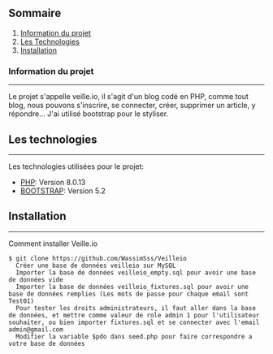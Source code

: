 ## Sommaire
1. [Information du projet](#Information-du-projet)
2. [Les Technologies](#technologies)
3. [Installation](#installation)
### Information du projet
***
Le projet s'appelle veille.io, il s'agit d'un blog codé en PHP, comme tout blog, nous pouvons s'inscrire, se connecter, créer, supprimer un article, y répondre... J'ai utilisé bootstrap pour le styliser.
## Les technologies
***
Les technologies utilisées pour le projet:
* [PHP](https://www.php.net/docs.php): Version 8.0.13 
* [BOOTSTRAP](https://getbootstrap.com/docs/5.2/getting-started/introduction/): Version 5.2
## Installation
***
Comment installer Veille.io
```
$ git clone https://github.com/WassimSss/Veilleio
  Créer une base de données veilleio sur MySQL 
  Importer la base de données veilleio_empty.sql pour avoir une base de données vide
  Importer la base de données veilleio_fixtures.sql pour avoir une base de données remplies (Les mots de passe pour chaque email sont Test01)
  Pour tester les droits administrateurs, il faut aller dans la base de données, et mettre comme valeur de role admin 1 pour l'utilisateur souhaiter, ou bien importer fixtures.sql et se connecter avec l'email admin@gmail.com
  Modifier la variable $pdo dans seed.php pour faire correspondre a votre base de données
